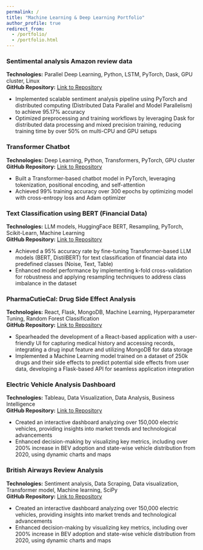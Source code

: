 ```yaml
---
permalink: /
title: "Machine Learning & Deep Learning Portfolio"
author_profile: true
redirect_from: 
  - /portfolio/
  - /portfolio.html
---
```


### Sentimental analysis Amazon review data 
**Technologies:** Parallel Deep Learning, Python, LSTM, PyTorch, Dask, GPU cluster, Linux     
**GitHub Repository:** [Link to Repository](https://github.com/ChaudharyAnshul/SentimentalAnalysis_Parallel_DL)    
-	Implemented scalable sentiment analysis pipeline using PyTorch and distributed computing (Distributed Data Parallel and Model Parallelism) to achieve 95.17% accuracy
-	Optimized preprocessing and training workflows by leveraging Dask for distributed data processing and mixed precision training, reducing training time by over 50% on multi-CPU and GPU setups


### Transformer Chatbot 
**Technologies:** Deep Learning, Python, Transformers, PyTorch, GPU cluster     
**GitHub Repository:** [Link to Repository](https://github.com/ChaudharyAnshul/transformer_chatbot)    
-	Built a Transformer-based chatbot model in PyTorch, leveraging tokenization, positional encoding, and self-attention
-	Achieved 99% training accuracy over 300 epochs by optimizing model with cross-entropy loss and Adam optimizer


### Text Classification using BERT (Financial Data) 
**Technologies:** LLM models, HuggingFace BERT, Resampling, PyTorch, Scikit-Learn, Machine Learning     
**GitHub Repository:** [Link to Repository](https://github.com/ChaudharyAnshul/TextClassification)    
-	Achieved a 95% accuracy rate by fine-tuning Transformer-based LLM models (BERT, DistilBERT) for text classification of financial data into predefined classes (Noise, Text, Table)
-	Enhanced model performance by implementing k-fold cross-validation for robustness and applying resampling techniques to address class imbalance in the dataset


### PharmaCutieCal: Drug Side Effect Analysis 
**Technologies:** React, Flask, MongoDB, Machine Learning, Hyperparameter Tuning, Random Forest Classification     
**GitHub Repository:** [Link to Repository](https://github.com/TFC-Civic-Tech-Hackathon/drug-effects-predictor)   
-	Spearheaded the development of a React-based application with a user-friendly UI for capturing medical history and accessing records, integrating a drug input feature and utilizing MongoDB for data storage
-	Implemented a Machine Learning model trained on a dataset of 250k drugs and their side effects to predict potential side effects from user data, developing a Flask-based API for seamless application integration


### Electric Vehicle Analysis Dashboard 
**Technologies:** Tableau, Data Visualization, Data Analysis, Business Intelligence   
**GitHub Repository:** [Link to Repository](https://public.tableau.com/app/profile/anshul.chaudhary3806/viz/EVDashboard_17195951286360/Dashboard1)  
-	Created an interactive dashboard analyzing over 150,000 electric vehicles, providing insights into market trends and technological advancements
-	Enhanced decision-making by visualizing key metrics, including over 200% increase in BEV adoption and state-wise vehicle distribution from 2020, using dynamic charts and maps

### British Airways Review Analysis 
**Technologies:** Sentiment analysis, Data Scraping, Data visualization, Transformer model, Machine learning, SciPy   
**GitHub Repository:** [Link to Repository](https://public.tableau.com/app/profile/anshul.chaudhary3806/viz/EVDashboard_17195951286360/Dashboard1)  
-	Created an interactive dashboard analyzing over 150,000 electric vehicles, providing insights into market trends and technological advancements
-	Enhanced decision-making by visualizing key metrics, including over 200% increase in BEV adoption and state-wise vehicle distribution from 2020, using dynamic charts and maps
